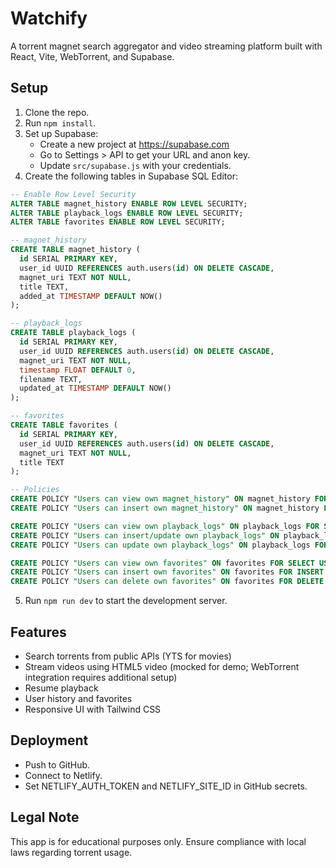 # Watchify

A torrent magnet search aggregator and video streaming platform built with React, Vite, WebTorrent, and Supabase.

## Setup

1. Clone the repo.
2. Run `npm install`.
3. Set up Supabase:
   - Create a new project at https://supabase.com
   - Go to Settings > API to get your URL and anon key.
   - Update `src/supabase.js` with your credentials.
4. Create the following tables in Supabase SQL Editor:

```sql
-- Enable Row Level Security
ALTER TABLE magnet_history ENABLE ROW LEVEL SECURITY;
ALTER TABLE playback_logs ENABLE ROW LEVEL SECURITY;
ALTER TABLE favorites ENABLE ROW LEVEL SECURITY;

-- magnet_history
CREATE TABLE magnet_history (
  id SERIAL PRIMARY KEY,
  user_id UUID REFERENCES auth.users(id) ON DELETE CASCADE,
  magnet_uri TEXT NOT NULL,
  title TEXT,
  added_at TIMESTAMP DEFAULT NOW()
);

-- playback_logs
CREATE TABLE playback_logs (
  id SERIAL PRIMARY KEY,
  user_id UUID REFERENCES auth.users(id) ON DELETE CASCADE,
  magnet_uri TEXT NOT NULL,
  timestamp FLOAT DEFAULT 0,
  filename TEXT,
  updated_at TIMESTAMP DEFAULT NOW()
);

-- favorites
CREATE TABLE favorites (
  id SERIAL PRIMARY KEY,
  user_id UUID REFERENCES auth.users(id) ON DELETE CASCADE,
  magnet_uri TEXT NOT NULL,
  title TEXT
);

-- Policies
CREATE POLICY "Users can view own magnet_history" ON magnet_history FOR SELECT USING (auth.uid() = user_id);
CREATE POLICY "Users can insert own magnet_history" ON magnet_history FOR INSERT WITH CHECK (auth.uid() = user_id);

CREATE POLICY "Users can view own playback_logs" ON playback_logs FOR SELECT USING (auth.uid() = user_id);
CREATE POLICY "Users can insert/update own playback_logs" ON playback_logs FOR INSERT WITH CHECK (auth.uid() = user_id);
CREATE POLICY "Users can update own playback_logs" ON playback_logs FOR UPDATE USING (auth.uid() = user_id);

CREATE POLICY "Users can view own favorites" ON favorites FOR SELECT USING (auth.uid() = user_id);
CREATE POLICY "Users can insert own favorites" ON favorites FOR INSERT WITH CHECK (auth.uid() = user_id);
CREATE POLICY "Users can delete own favorites" ON favorites FOR DELETE USING (auth.uid() = user_id);
```

5. Run `npm run dev` to start the development server.

## Features

- Search torrents from public APIs (YTS for movies)
- Stream videos using HTML5 video (mocked for demo; WebTorrent integration requires additional setup)
- Resume playback
- User history and favorites
- Responsive UI with Tailwind CSS

## Deployment

- Push to GitHub.
- Connect to Netlify.
- Set NETLIFY_AUTH_TOKEN and NETLIFY_SITE_ID in GitHub secrets.

## Legal Note

This app is for educational purposes only. Ensure compliance with local laws regarding torrent usage.